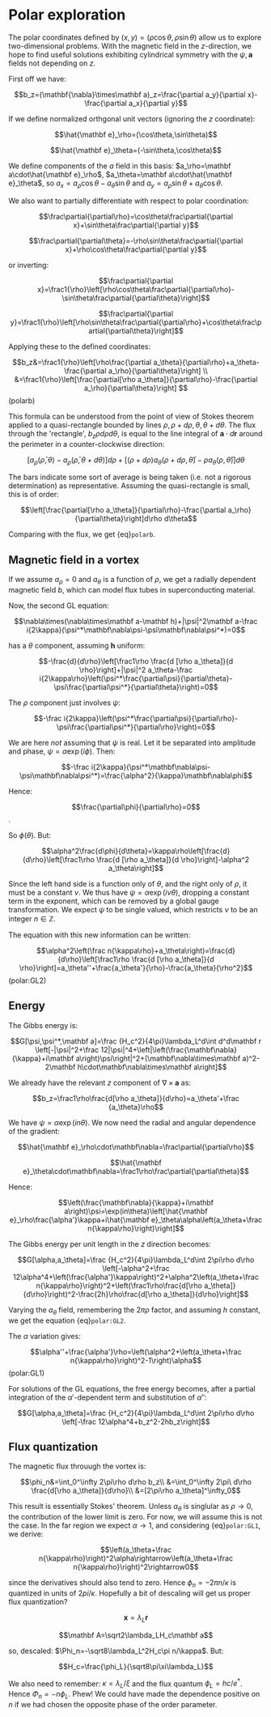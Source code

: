 # Polar exploration

The polar coordinates defined by $(x,y)=(\rho\cos\theta,\rho\sin\theta)$ allow us to explore two-dimensional problems. With the magnetic field in the $z$-direction, we hope to find useful solutions exhibiting cylindrical symmetry with the $\psi,\mathbf a$ fields not depending on $z$.

First off we have:

$$b_z=(\mathbf{\nabla}\times\mathbf a)_z=\frac{\partial a_y}{\partial x}-\frac{\partial a_x}{\partial y}$$

If we define normalized orthgonal unit vectors (ignoring the $z$ coordinate):

$$\hat{\mathbf e}_\rho=(\cos\theta,\sin\theta)$$

$$\hat{\mathbf e}_\theta=(-\sin\theta,\cos\theta)$$

We define components of the $a$ field in this basis: $a_\rho=\mathbf a\cdot\hat{\mathbf e}_\rho$, $a_\theta=\mathbf a\cdot\hat{\mathbf e}_\theta$, so $a_x=a_\rho\cos\theta-a_\theta\sin\theta$ and $a_y=a_\rho\sin\theta+a_\theta\cos\theta$.

We also want to partially differentiate with respect to polar coordination:

$$\frac\partial{\partial\rho}=\cos\theta\frac\partial{\partial x}+\sin\theta\frac\partial{\partial y}$$

$$\frac\partial{\partial\theta}=-\rho\sin\theta\frac\partial{\partial x}+\rho\cos\theta\frac\partial{\partial y}$$

or inverting:

$$\frac\partial{\partial x}=\frac1{\rho}\left[\rho\cos\theta\frac\partial{\partial\rho}-\sin\theta\frac\partial{\partial\theta}\right]$$

$$\frac\partial{\partial y}=\frac1{\rho}\left[\rho\sin\theta\frac\partial{\partial\rho}+\cos\theta\frac\partial{\partial\theta}\right]$$

Applying these to the defined coordinates:

$$b_z&=\frac1{\rho}\left[\rho\frac{\partial a_\theta}{\partial\rho}+a_\theta-\frac{\partial a_\rho}{\partial\theta}\right] \\
&=\frac1{\rho}\left[\frac{\partial[\rho a_\theta]}{\partial\rho}-\frac{\partial a_\rho}{\partial\theta}\right] $$(polarb)

This formula can be understood from the point of view of Stokes theorem applied to a quasi-rectangle bounded by lines $\rho,\rho+d\rho,\theta,\theta+d\theta$. The flux through the 'rectangle', $b_z\rho d\rho d\theta$, is equal to the line integral of $\mathbf a\cdot d\mathbf r$ around the perimeter in a counter-clockwise direction:

$$[a_\rho(\bar\rho,\theta)-a_\rho(\bar\rho,\theta+d\theta)]d\rho+[(\rho+d\rho)a_\theta(\rho+d\rho,\bar\theta)-\rho a_\theta(\rho,\bar\theta)]d\theta$$

The bars indicate some sort of average is being taken (i.e. not a rigorous determination) as representative. Assuming the quasi-rectangle is small, this is of order:

$$\left[\frac{\partial[\rho a_\theta]}{\partial\rho}-\frac{\partial a_\rho}{\partial\theta}\right]d\rho d\theta$$

Comparing with the flux, we get {eq}`polarb`.

## Magnetic field in a vortex

If we assume $a_\rho=0$ and $a_\theta$ is a function of $\rho$, we get a radially dependent magnetic field $b$, which can model flux tubes in superconducting material.

Now, the second GL equation:

$$\nabla\times(\nabla\times\mathbf a-\mathbf h)+|\psi|^2\mathbf a-\frac i{2\kappa}(\psi^*\mathbf\nabla\psi-\psi\mathbf\nabla\psi^*)=0$$

has a $\theta$ component, assuming $\mathbf h$ uniform:

$$-\frac{d}{d\rho}\left[\frac1\rho \frac{d [\rho a_\theta]}{d \rho}\right]+|\psi|^2 a_\theta-\frac i{2\kappa\rho}\left(\psi^*\frac{\partial\psi}{\partial\theta}-\psi\frac{\partial\psi^*}{\partial\theta}\right)=0$$

The $\rho$ component just involves $\psi$:

$$-\frac i{2\kappa}\left(\psi^*\frac{\partial\psi}{\partial\rho}-\psi\frac{\partial\psi^*}{\partial\rho}\right)=0$$

We are here _not_ assuming that $\psi$ is real. Let it be separated into amplitude and phase, $\psi=\alpha\exp(i\phi)$. Then:

$$-\frac i{2\kappa}(\psi^*\mathbf\nabla\psi-\psi\mathbf\nabla\psi^*)=\frac{\alpha^2}{\kappa}\mathbf\nabla\phi$$

Hence:

$$\frac{\partial\phi}{\partial\rho}=0$$.

So $\phi(\theta)$. But:

$$\alpha^2\frac{d\phi}{d\theta}=\kappa\rho\left[\frac{d}{d\rho}\left[\frac1\rho \frac{d [\rho a_\theta]}{d \rho}\right]-\alpha^2 a_\theta\right]$$

Since the left hand side is a function only of $\theta$, and the right only of $\rho$, it must be a constant $\nu$. We thus have $\psi=\alpha\exp(i\nu\theta)$, dropping a constant term in the exponent, which can be removed by a global gauge transformation. We expect $\psi$ to be single valued, which restricts $\nu$ to be an integer $n\in\mathbb Z$.

The equation with this new information can be written:

$$\alpha^2\left(\frac n{\kappa\rho}+a_\theta\right)=\frac{d}{d\rho}\left[\frac1\rho \frac{d [\rho a_\theta]}{d \rho}\right]=a_\theta''+\frac{a_\theta'}{\rho}-\frac{a_\theta}{\rho^2}$$(polar:GL2)

## Energy

The Gibbs energy is:

$$G[\psi,\psi^*,\mathbf a]=\frac {H_c^2}{4\pi}\lambda_L^d\int d^d\mathbf r \left[-|\psi|^2+\frac 12|\psi|^4+\left|\left(\frac{\mathbf\nabla}{\kappa}+i\mathbf a\right)\psi\right|^2+(\mathbf\nabla\times\mathbf a)^2-2\mathbf h\cdot\mathbf\nabla\times\mathbf a\right]$$

We already have the relevant $z$ component of $\nabla\times\mathbf a$ as:

$$b_z=\frac1\rho\frac{d[\rho a_\theta]}{d\rho}=a_\theta'+\frac {a_\theta}\rho$$

We have $\psi=\alpha\exp(in\theta)$. We now need the radial and angular dependence of the gradient:

$$\hat{\mathbf e}_\rho\cdot\mathbf\nabla=\frac\partial{\partial\rho}$$

$$\hat{\mathbf e}_\theta\cdot\mathbf\nabla=\frac1\rho\frac\partial{\partial\theta}$$

Hence:

$$\left(\frac{\mathbf\nabla}{\kappa}+i\mathbf a\right)\psi=\exp(in\theta)\left[\hat{\mathbf e}_\rho\frac{\alpha'}\kappa+i\hat{\mathbf e}_\theta\alpha\left(a_\theta+\frac n{\kappa\rho}\right)\right]$$

The Gibbs energy per unit length in the $z$ direction becomes:

$$G[\alpha,a_\theta]=\frac {H_c^2}{4\pi}\lambda_L^d\int 2\pi\rho d\rho \left[-\alpha^2+\frac 12\alpha^4+\left(\frac{\alpha'}\kappa\right)^2+\alpha^2\left(a_\theta+\frac n{\kappa\rho}\right)^2+\left(\frac1\rho\frac{d[\rho a_\theta]}{d\rho}\right)^2-\frac{2h}\rho\frac{d[\rho a_\theta]}{d\rho}\right]$$

Varying the $a_\theta$ field, remembering the $2\pi\rho$ factor, and assuming $h$ constant, we get the equation {eq}`polar:GL2`.

The $\alpha$ variation gives:

$$\alpha''+\frac{\alpha'}\rho=\left(\alpha^2+\left(a_\theta+\frac n{\kappa\rho}\right)^2-1\right)\alpha$$(polar:GL1)

For solutions of the GL equations, the free energy becomes, after a partial integration of the $\alpha'$-dependent term and substitution of $\alpha''$:

$$G[\alpha,a_\theta]=\frac {H_c^2}{4\pi}\lambda_L^d\int 2\pi\rho d\rho \left[-\frac 12\alpha^4+b_z^2-2hb_z\right]$$

## Flux quantization

The magnetic flux throuugh the vortex is:

$$\phi_n&=\int_0^\infty 2\pi\rho d\rho b_z\\
&=\int_0^\infty 2\pi\ d\rho \frac{d[\rho a_\theta]}{d\rho}\\
&=[2\pi\rho a_\theta]^\infty_0$$

This result is essentially Stokes' theorem. Unless $a_\theta$ is singlular as $\rho\rightarrow0$, the contribution of the lower limit is zero. For now, we will assume this is not the case. In the far region we expect $\alpha\rightarrow1$, and considering {eq}`polar:GL1`, we derive:

$$\left(a_\theta+\frac n{\kappa\rho}\right)^2\alpha\rightarrow\left(a_\theta+\frac n{\kappa\rho}\right)^2\rightarrow0$$

since the derivatives should also tend to zero. Hence $\phi_n=-2\pi n/\kappa$ is quantized in units of $2pi/\kappa$. Hopefully a bit of descaling will get us proper flux quantization? 

$$\mathbf x=\lambda_L \mathbf r$$

$$\mathbf A=\sqrt2\lambda_LH_c\mathbf a$$

so, descaled: $\Phi_n=-\sqrt8\lambda_L^2H_c\pi n/\kappa$. But:

$$H_c=\frac{\phi_L}{\sqrt8\pi\xi\lambda_L}$$

We also need to remember: $\kappa=\lambda_L/\xi$ and  the flux quantum $\phi_L=hc/e^*$. Hence $\Phi_n=-n\phi_L$. Phew! We could have made the dependence positive on $n$ if we had chosen the opposite phase of the order parameter.
